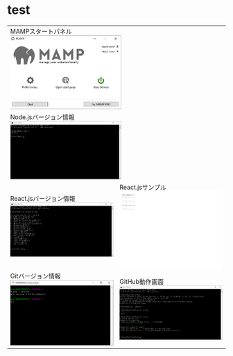 # test

<table>
  <tbody>
    <tr>
      <td colspan="2">
        MAMPスタートパネル<br>
        <img alt="MAMPスタートパネル" src="MAMP.png" width="256px">
      </td>
    </tr>
    <tr>
      <td colspan="2">
        Node.jsバージョン情報<br>
        <img alt="Node.jsバージョン情報" src="Node.js.png" width="256px">
      </td>
    </tr>
    <tr>
      <td>
        React.jsバージョン情報<br>
        <img alt="React.jsバージョン情報" src="React.js.png" width="256px">
      </td>
      <td>
        React.jsサンプル<br>
        <img alt="React.jsサンプル" src="React.png" width="256px">
      </td>
    </tr>
    <tr>
      <td>
        Gitバージョン情報<br>
        <img alt="Gitバージョン情報" src="git.png" width="256px">
      </td>
      <td>
        GitHub動作画面<br>
        <img alt="GitHub動作画面" src="github.png" width="256px">
      </td>
    </tr>
  </tbody>
</table>

